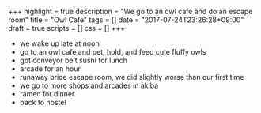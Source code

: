 +++
highlight = true
description = "We go to an owl cafe and do an escape room"
title = "Owl Cafe"
tags = []
date = "2017-07-24T23:26:28+09:00"
draft = true
scripts = []
css = []
+++

- we wake up late at noon
- go to an owl cafe and pet, hold, and feed cute fluffy owls
- got conveyor belt sushi for lunch
- arcade for an hour
- runaway bride escape room, we did slightly worse than our first time
- we go to more shops and arcades in akiba
- ramen for dinner
- back to hostel
